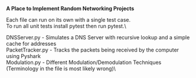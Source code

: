 **A Place to Implement Random Networking Projects**

Each file can run on its own with a single test case.\
To run all unit tests install pytest then run pytest.\

DNSServer.py - Simulates a DNS Server with recursive lookup and a simple cache for addresses\
PacketTracker.py - Tracks the packets being received by the computer using Pyshark\
Modulation.py - Different Modulation/Demodulation Techniques (Terminology in the file is most likely wrong)\
